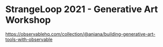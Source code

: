 # StrangeLoop 2021 - Generative Art Workshop

https://observablehq.com/collection/@anjana/building-generative-art-tools-with-observable
